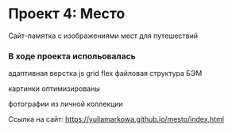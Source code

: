 # Проект 4: Место
Сайт-памятка с изображениями мест для путешествий

### В ходе проекта испольовалась
адаптивная верстка
js
grid
flex
файловая структура БЭМ

картинки оптимизированы

фотографии из личной коллекции

Ссылка на сайт: https://yuliamarkowa.github.io/mesto/index.html

